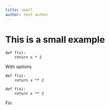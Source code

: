 ```yaml
---
title: small
author: test author
---
```


# This is a small example

```{python}
def f(x):
    return x * 2
```

With options

```{.python .numberLines echo="False"}
def f(x):
    return x ** 2
```

```{python echo=False}
def f(x):
    return x ** 2
```

Fin.

